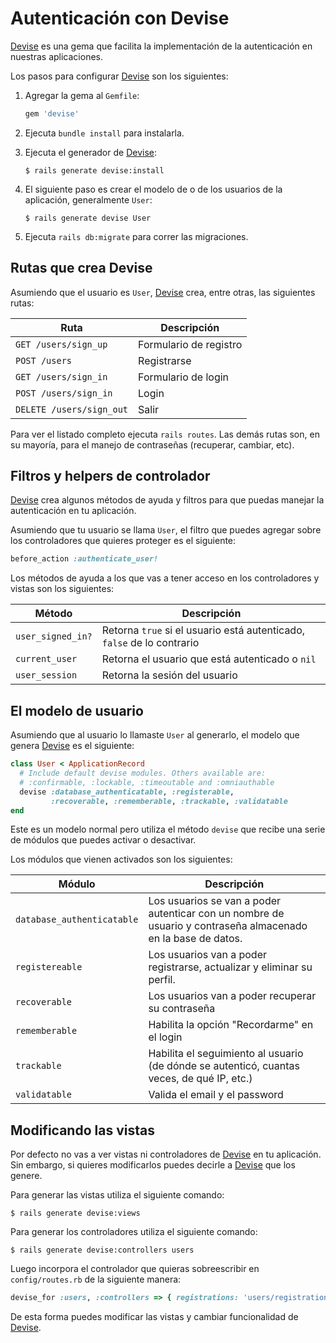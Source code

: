 # Autenticación con Devise

[Devise](https://github.com/plataformatec/devise) es una gema que facilita la implementación de la  autenticación en nuestras aplicaciones.

Los pasos para configurar [Devise](https://github.com/plataformatec/devise) son los siguientes:

1. Agregar la gema al `Gemfile`:

    ```ruby
    gem 'devise'
    ```

2. Ejecuta `bundle install` para instalarla.

3. Ejecuta el generador de [Devise](https://github.com/plataformatec/devise):

    ```
    $ rails generate devise:install
    ```

4. El siguiente paso es crear el modelo de o de los usuarios de la aplicación, generalmente `User`:

    ```
    $ rails generate devise User
    ```

5. Ejecuta `rails db:migrate` para correr las migraciones.

## Rutas que crea Devise

Asumiendo que el usuario es `User`, [Devise](https://github.com/plataformatec/devise) crea, entre otras, las siguientes rutas:

| Ruta  | Descripción |
| --- | --- |
| `GET /users/sign_up` | Formulario de registro |
| `POST /users` | Registrarse |
| `GET /users/sign_in` | Formulario de login |
| `POST /users/sign_in` | Login |
| `DELETE /users/sign_out` | Salir |

Para ver el listado completo ejecuta `rails routes`. Las demás rutas son, en su mayoría, para el manejo de contraseñas (recuperar, cambiar, etc).

## Filtros y helpers de controlador

[Devise](https://github.com/plataformatec/devise) crea algunos métodos de ayuda y filtros para que puedas manejar la autenticación en tu aplicación.

Asumiendo que tu usuario se llama `User`, el filtro que puedes agregar sobre los controladores que quieres proteger es el siguiente:

```ruby
before_action :authenticate_user!
```

Los métodos de ayuda a los que vas a tener acceso en los controladores y vistas son los siguientes:

| Método | Descripción |
| --- | --- |
| `user_signed_in?` | Retorna `true` si el usuario está autenticado, `false` de lo contrario |
| `current_user` | Retorna el usuario que está autenticado o `nil` |
| `user_session` | Retorna la sesión del usuario |

## El modelo de usuario

Asumiendo que al usuario lo llamaste `User` al generarlo, el modelo que genera [Devise](https://github.com/plataformatec/devise) es el siguiente:

```ruby
class User < ApplicationRecord
  # Include default devise modules. Others available are:
  # :confirmable, :lockable, :timeoutable and :omniauthable
  devise :database_authenticatable, :registerable,
         :recoverable, :rememberable, :trackable, :validatable
end
```

Este es un modelo normal pero utiliza el método `devise` que recibe una serie de módulos que puedes activar o desactivar.

Los módulos que vienen activados son los siguientes:

| Módulo | Descripción |
| --- | --- |
| `database_authenticatable` | Los usuarios se van a poder autenticar con un nombre de usuario y contraseña almacenado en la base de datos. |
| `registereable` | Los usuarios van a poder registrarse, actualizar y eliminar su perfil. |
| `recoverable` | Los usuarios van a poder recuperar su contraseña |
| `rememberable ` | Habilita la opción "Recordarme" en el login |
| `trackable` | Habilita el seguimiento al usuario (de dónde se autenticó, cuantas veces, de qué IP, etc.) |
| `validatable` | Valida el email y el password |  

## Modificando las vistas

Por defecto no vas a ver vistas ni controladores de [Devise](https://github.com/plataformatec/devise) en tu aplicación. Sin embargo, si quieres modificarlos puedes decirle a [Devise](https://github.com/plataformatec/devise) que los genere.

Para generar las vistas utiliza el siguiente comando:

```
$ rails generate devise:views
```

Para generar los controladores utiliza el siguiente comando:

```
$ rails generate devise:controllers users
```

Luego incorpora el controlador que quieras sobreescribir en `config/routes.rb` de la siguiente manera:

```ruby
devise_for :users, :controllers => { registrations: 'users/registrations' }
```

De esta forma puedes modificar las vistas y cambiar funcionalidad de [Devise](https://github.com/plataformatec/devise).
